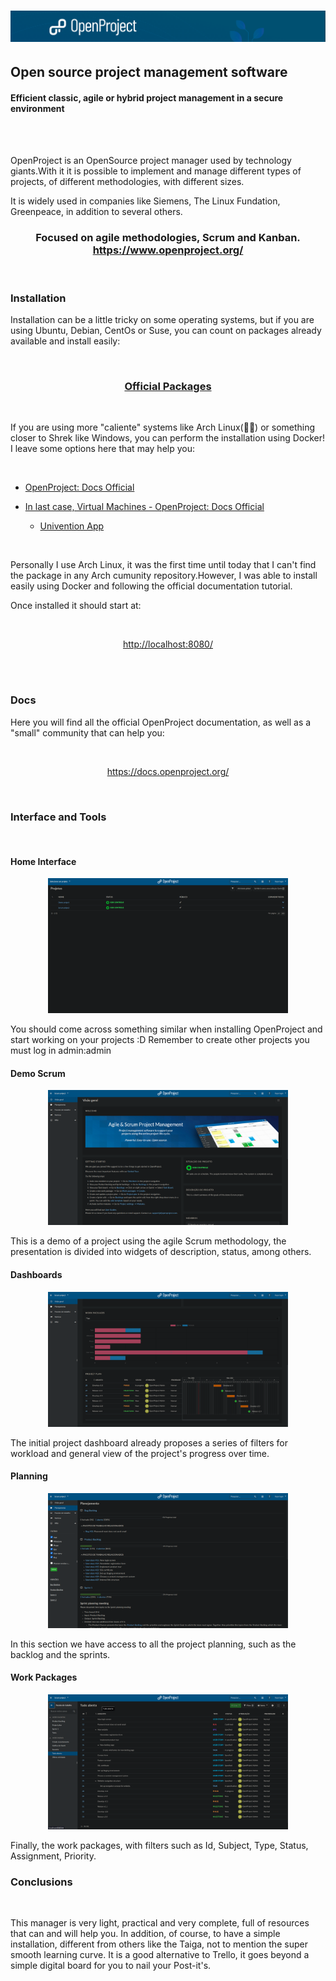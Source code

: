 <h1>
  <img src="OpenProjectImages/home.png" alt="home">
</h1>

## **Open source project management software**

#### **Efficient classic, agile or hybrid project management in a secure environment**

<br/>
<br/>

OpenProject is an OpenSource project manager used by technology giants.With it it is possible to implement and manage different types of projects, of different methodologies, with different sizes.

It is widely used in companies like Siemens, The Linux Fundation, Greenpeace, in addition to several others.

<h3 align="center">
  <b>
    Focused on agile methodologies, Scrum and Kanban.
  </b>
  <br>
  <a href="https://www.openproject.org/" target="_blank">https://www.openproject.org/</a>
</h3>

<br/>

### **Installation**

Installation can be a little tricky on some operating systems, but if you are using Ubuntu, Debian, CentOs or Suse, you can count on packages already available and install easily:

<br/>
<h3 align="center">
  <a href="https://docs.openproject.org/installation-and-operations/installation/packaged/" target="_blank">Official Packages</a>
</h3>
<br/>

If you are using more "caliente" systems like Arch Linux(👏🎉) or something closer to Shrek like Windows, you can perform the installation using Docker! I leave some options here that may help you:

<br/>

- [OpenProject: Docs Official](https://docs.openproject.org/installation-and-operations/installation/docker/)

- [In last case, Virtual Machines - OpenProject: Docs Official](https://docs.openproject.org/installation-and-operations/installation/univention/)

  - [Univention App](https://www.univention.com/products/univention-app-center/app-catalog/openproject/)

<br/>

Personally I use Arch Linux, it was the first time until today that I can't find the package in any Arch cumunity repository.However, I was able to install easily using Docker and following the official documentation tutorial.

Once installed it should start at:

<br/>
<p align="center">
  <a href="http://localhost:8080/" target="_blank">http://localhost:8080/</a>
</p>
<br/>

<br/>

### **Docs**

Here you will find all the official OpenProject documentation, as well as a "small" community that can help you:

<br/>
<p align="center">
  <a href="https://docs.openproject.org/" target="_blank">https://docs.openproject.org/</a>
</p>
<br/>

### **Interface and Tools**

<br/>

#### **Home Interface**

<p align="center"><img src="OpenProjectImages/interface.png" width=384 height=216></img></p>
You should come across something similar when installing OpenProject and start working on your projects :D Remember to create other projects you must log in admin:admin

#### **Demo Scrum**

<p align="center"><img src="OpenProjectImages/demoScrum.png" width=384 height=216></img></p>
This is a demo of a project using the agile Scrum methodology, the presentation is divided into widgets of description, status, among others.

#### **Dashboards**

<p align="center"><img src="OpenProjectImages/demoScrumDashboards.png" width=384 height=216></img></p>
The initial project dashboard already proposes a series of filters for workload and general view of the project's progress over time.

#### **Planning**

<p align="center"><img src="OpenProjectImages/demoScrumPlanning.png" width=384 height=216></img></p>

In this section we have access to all the project planning, such as the backlog and the sprints.

#### **Work Packages**
<p align="center"><img src="OpenProjectImages/demoScrumWorkPackages.png" width=384 height=216></img></p>

Finally, the work packages, with filters such as Id, Subject, Type, Status, Assignment, Priority.

### **Conclusions**

<br/>

This manager is very light, practical and very complete, full of resources that can and will help you. In addition, of course, to have a simple installation, different from others like the Taiga, not to mention the super smooth learning curve. It is a good alternative to Trello, it goes beyond a simple digital board for you to nail your Post-it's.